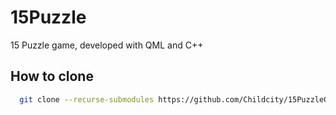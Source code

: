 # 15Puzzle
15 Puzzle game, developed with QML and C++

## How to clone
```sh
  git clone --recurse-submodules https://github.com/Childcity/15PuzzleGame.git
```